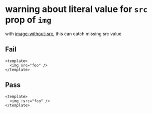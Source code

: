 # warning about literal value for `src` prop of `img`

with [image-without-src](./image-without-src.md), this can catch missing src value

## Fail

```vue
<template>
  <img src="foo" />
</template>
```

## Pass

```vue
<template>
  <img :src="foo" />
</template>
```
